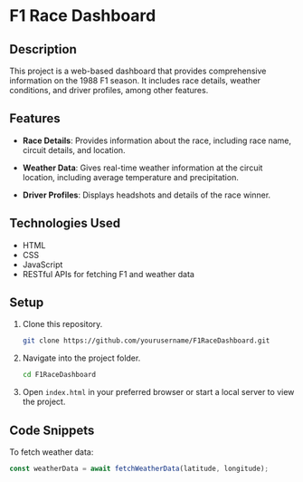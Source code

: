 # F1 Race Dashboard

## Description

This project is a web-based dashboard that provides comprehensive information on the 1988 F1 season. It includes race details, weather conditions, and driver profiles, among other features.

## Features

- **Race Details**: Provides information about the race, including race name, circuit details, and location.
  
- **Weather Data**: Gives real-time weather information at the circuit location, including average temperature and precipitation.

- **Driver Profiles**: Displays headshots and details of the race winner.

## Technologies Used

- HTML
- CSS
- JavaScript
- RESTful APIs for fetching F1 and weather data

## Setup

1. Clone this repository.

    ```bash
    git clone https://github.com/yourusername/F1RaceDashboard.git
    ```

2. Navigate into the project folder.

    ```bash
    cd F1RaceDashboard
    ```

3. Open `index.html` in your preferred browser or start a local server to view the project.

## Code Snippets

To fetch weather data:

```javascript
const weatherData = await fetchWeatherData(latitude, longitude);
